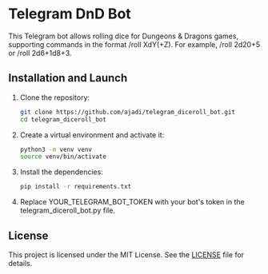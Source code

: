 # Telegram DnD Bot

This Telegram bot allows rolling dice for Dungeons & Dragons games, supporting commands in the format /roll XdY(+Z). For example, /roll 2d20+5 or /roll 2d6+1d8+3.

## Installation and Launch

1. Clone the repository:

    ```sh
    git clone https://github.com/ajadi/telegram_diceroll_bot.git
    cd telegram_diceroll_bot
    ```

2. Create a virtual environment and activate it:

    ```sh
    python3 -m venv venv
    source venv/bin/activate
    ```

3. Install the dependencies:

    ```sh
    pip install -r requirements.txt
    ```
4. Replace YOUR_TELEGRAM_BOT_TOKEN with your bot's token in the telegram_diceroll_bot.py file.

## License

This project is licensed under the MIT License. See the [LICENSE](LICENSE) file for details.